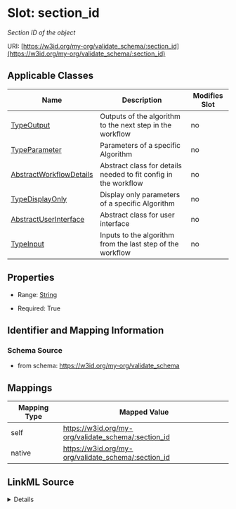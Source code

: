 

# Slot: section_id


_Section ID of the object_





URI: [https://w3id.org/my-org/validate_schema/:section_id](https://w3id.org/my-org/validate_schema/:section_id)



<!-- no inheritance hierarchy -->





## Applicable Classes

| Name | Description | Modifies Slot |
| --- | --- | --- |
| [TypeOutput](TypeOutput.md) | Outputs of the algorithm to the next step in the workflow |  no  |
| [TypeParameter](TypeParameter.md) | Parameters of a specific Algorithm |  no  |
| [AbstractWorkflowDetails](AbstractWorkflowDetails.md) | Abstract class for details needed to fit config in the workflow |  no  |
| [TypeDisplayOnly](TypeDisplayOnly.md) | Display only parameters of a specific Algorithm |  no  |
| [AbstractUserInterface](AbstractUserInterface.md) | Abstract class for user interface |  no  |
| [TypeInput](TypeInput.md) | Inputs to the algorithm from the last step of the workflow |  no  |







## Properties

* Range: [String](String.md)

* Required: True





## Identifier and Mapping Information







### Schema Source


* from schema: https://w3id.org/my-org/validate_schema




## Mappings

| Mapping Type | Mapped Value |
| ---  | ---  |
| self | https://w3id.org/my-org/validate_schema/:section_id |
| native | https://w3id.org/my-org/validate_schema/:section_id |




## LinkML Source

<details>
```yaml
name: section_id
description: Section ID of the object
from_schema: https://w3id.org/my-org/validate_schema
rank: 1000
alias: section_id
domain_of:
- AbstractWorkflowDetails
- AbstractUserInterface
range: string
required: true

```
</details>